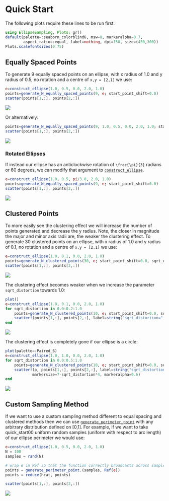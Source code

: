 # Quick Start

The following plots require these lines to be run first:

```julia
using EllipseSampling, Plots; gr()
default(palette=:seaborn_colorblind6, msw=0, markeralpha=0.7, 
        aspect_ratio=:equal, label=nothing, dpi=150, size=(450,300))
Plots.scalefontsizes(0.75)
```

## Equally Spaced Points

To generate 9 equally spaced points on an ellipse, with x radius of 1.0 and y radius of 0.5, no rotation and a centre of ``x,y = [2,1]`` we use:

```julia
e=construct_ellipse(1.0, 0.5, 0.0, 2.0, 1.0)
points=generate_N_equally_spaced_points(9, e; start_point_shift=0.0) 
scatter(points[1,:], points[2,:])
```

![](images/equallyspaced1.png)

Or alternatively:
```julia 
points=generate_N_equally_spaced_points(9, 1.0, 0.5, 0.0, 2.0, 1.0; start_point_shift=0.0) 
scatter(points[1,:], points[2,:])
```

![](images/equallyspaced2.png)

### Rotated Ellipses

If instead our ellipse has an anticlockwise rotation of ``\frac{\pi}{3}`` radians or 60 degrees, we can modify that argument to [`construct_ellipse`](@ref).

```julia
e=construct_ellipse(1.0, 0.5, pi/3.0, 2.0, 1.0)
points=generate_N_equally_spaced_points(9, e; start_point_shift=0.0) 
scatter(points[1,:], points[2,:])
```

![](images/equallyspaced3.png)

## Clustered Points

To more easily see the clustering effect we will increase the number of points generated and decrease the y radius. Note, the closer in magnitude the major and minor axis radii are, the weaker the clustering effect. 
To generate 30 clustered points on an ellipse, with x radius of 1.0 and y radius of 0.1, no rotation and a centre of ``x,y = [2,1]`` we use:

```julia
e=construct_ellipse(1.0, 0.1, 0.0, 2.0, 1.0)
points=generate_N_clustered_points(30, e; start_point_shift=0.0, sqrt_distortion=0.0) 
scatter(points[1,:], points[2,:])
```

![](images/clustered1.png)

The clustering effect becomes weaker when we increase the parameter `sqrt_distortion` towards 1.0:

```julia
plot()
e=construct_ellipse(1.0, 0.1, 0.0, 2.0, 1.0)
for sqrt_distortion in 0.0:0.2:1.0
    points=generate_N_clustered_points(10, e; start_point_shift=0.0, sqrt_distortion=sqrt_distortion) 
    scatter!(points[1,:], points[2,:], label=string("sqrt_distortion=",sqrt_distortion))
end
```

![](images/clustered2.png)

The clustering effect is completely gone if our ellipse is a circle:

```julia
plot(palette=:Paired_6)
e=construct_ellipse(1.0, 1.0, 0.0, 2.0, 1.0)
for sqrt_distortion in 0.0:0.5:1.0
    points=generate_N_clustered_points(10, e; start_point_shift=0.0, sqrt_distortion=sqrt_distortion) 
    scatter!(p, points[1,:], points[2,:], label=string("sqrt_distortion=",sqrt_distortion),
            markersize=7-sqrt_distortion*4, markeralpha=0.6)
end
```

![](images/clustered3.png)

## Custom Sampling Method

If we want to use a custom sampling method different to equal spacing and clustered methods then we can use [`generate_perimeter_point`](@ref) with any arbitrary distribution defined on \[0,1\]. For example, if we want to take quick_start00 uniform random samples (uniform with respect to arc length) of our ellipse perimeter we would use:

```julia
e=construct_ellipse(1.0, 0.5, 0.0, 2.0, 1.0)
N = 100
samples = rand(N)

# wrap e in Ref so that the function correctly broadcasts across samples
points = generate_perimeter_point.(samples, Ref(e)) 
points = reduce(hcat, points)

scatter(points[1,:], points[2,:])
```

![](images/customsampling.png)